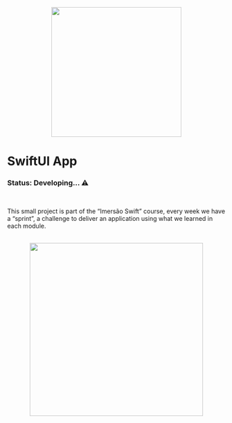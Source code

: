 <div align="center">
  <img src="https://user-images.githubusercontent.com/92945868/156650172-7802772c-1475-4ccf-9974-3ea7854afdb1.png" width="300px"/>
</div>

# SwiftUI App 

<h3>Status: Developing... ⚠️</h3>



<br>

<p>This small project is part of the “Imersão Swift” course, every week we have a “sprint”, a challenge to deliver an application using what we learned in each module.</p>

<br>

<div align="center">
  <img src="/Users/fredsonsilva/Desktop/Screen Shot 2022-04-14 at 14.49.48.png" width="400px"/>
</div>

